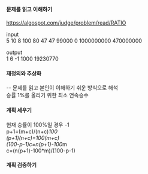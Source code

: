 #### 문제를 읽고 이해하기
https://algospot.com/judge/problem/read/RATIO

input</br>
5
10 8
100 80
47 47
99000 0
1000000000 470000000


output</br>
1
6
-1
1000
19230770
 
#### 재정의와 추상화<br>
-- 문제를 읽고 본인이 이해하기 쉬운 방식으로 해석<br>
승률 1%를 올리기 위한 최소 연속승수

#### 계획 세우기<br>
현재 승률이 100%일 경우 -1<br>
p+1=(m+c)/(n+c)*100<br>
(p+1)(n+c)=100(m+c)<br>
(100-p-1)c=n(p+1)-100*m<br>
c=(n(p+1)-100*m)/(100-p-1)<br> 

#### 계획 검증하기

